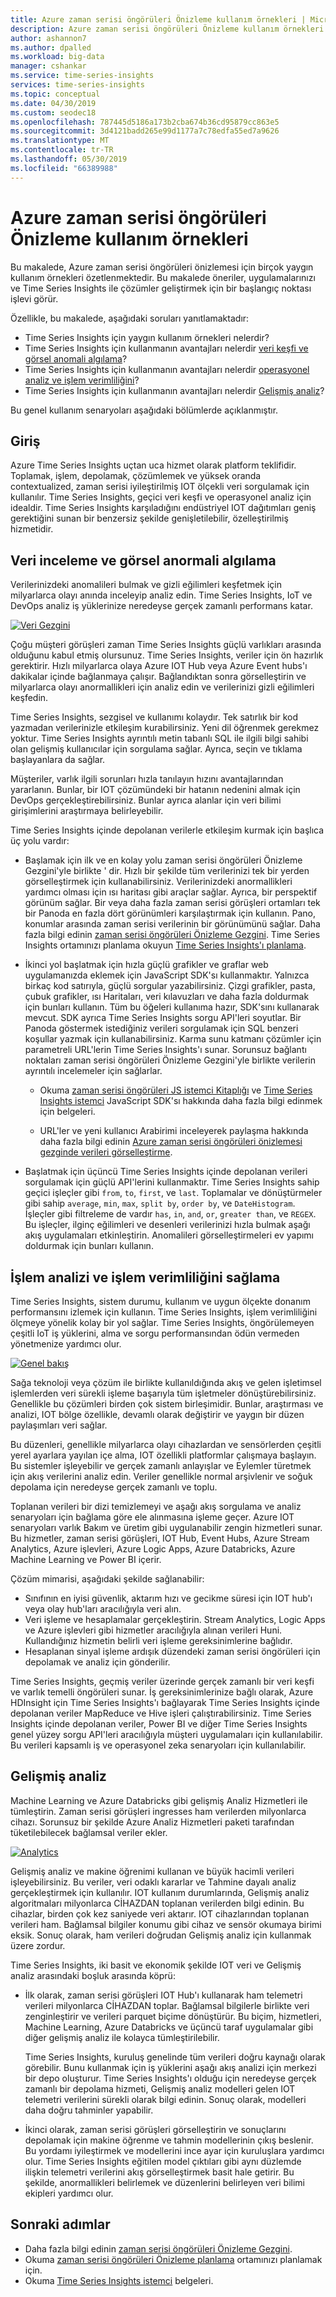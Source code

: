 ```yaml
---
title: Azure zaman serisi öngörüleri Önizleme kullanım örnekleri | Microsoft Docs
description: Azure zaman serisi öngörüleri Önizleme kullanım örnekleri anlayın.
author: ashannon7
ms.author: dpalled
ms.workload: big-data
manager: cshankar
ms.service: time-series-insights
services: time-series-insights
ms.topic: conceptual
ms.date: 04/30/2019
ms.custom: seodec18
ms.openlocfilehash: 787445d5186a173b2cba674b36cd95879cc863e5
ms.sourcegitcommit: 3d4121badd265e99d1177a7c78edfa55ed7a9626
ms.translationtype: MT
ms.contentlocale: tr-TR
ms.lasthandoff: 05/30/2019
ms.locfileid: "66389988"
---
```

# <a name="azure-time-series-insights-preview-use-cases"></a>Azure zaman serisi öngörüleri Önizleme kullanım örnekleri

Bu makalede, Azure zaman serisi öngörüleri önizlemesi için birçok yaygın kullanım örnekleri özetlenmektedir. Bu makalede öneriler, uygulamalarınızı ve Time Series Insights ile çözümler geliştirmek için bir başlangıç noktası işlevi görür.

Özellikle, bu makalede, aşağıdaki soruları yanıtlamaktadır:

* Time Series Insights için yaygın kullanım örnekleri nelerdir?
* Time Series Insights için kullanmanın avantajları nelerdir [veri keşfi ve görsel anomali algılama](#data-exploration-and-visual-anomaly-detection)?
* Time Series Insights için kullanmanın avantajları nelerdir [operasyonel analiz ve işlem verimliliğini](#operational-analysis-and-driving-process-efficiency)?
* Time Series Insights için kullanmanın avantajları nelerdir [Gelişmiş analiz](#advanced-analytics)?

Bu genel kullanım senaryoları aşağıdaki bölümlerde açıklanmıştır.

## <a name="introduction"></a>Giriş

Azure Time Series Insights uçtan uca hizmet olarak platform teklifidir. Toplamak, işlem, depolamak, çözümlemek ve yüksek oranda contextualized, zaman serisi iyileştirilmiş IOT ölçekli veri sorgulamak için kullanılır. Time Series Insights, geçici veri keşfi ve operasyonel analiz için idealdir. Time Series Insights karşıladığını endüstriyel IOT dağıtımları geniş gerektiğini sunan bir benzersiz şekilde genişletilebilir, özelleştirilmiş hizmetidir.

## <a name="data-exploration-and-visual-anomaly-detection"></a>Veri inceleme ve görsel anormali algılama

Verilerinizdeki anomalileri bulmak ve gizli eğilimleri keşfetmek için milyarlarca olayı anında inceleyip analiz edin. Time Series Insights, IoT ve DevOps analiz iş yüklerinize neredeyse gerçek zamanlı performans katar.

[![Veri Gezgini](media/v2-update-use-cases/data-explorer.svg)](media/v2-update-use-cases/data-explorer.svg#lightbox)

Çoğu müşteri görüşleri zaman Time Series Insights güçlü varlıkları arasında olduğunu kabul etmiş olursunuz. Time Series Insights, veriler için ön hazırlık gerektirir. Hızlı milyarlarca olaya Azure IOT Hub veya Azure Event hubs'ı dakikalar içinde bağlanmaya çalışır. Bağlandıktan sonra görselleştirin ve milyarlarca olayı anormallikleri için analiz edin ve verilerinizi gizli eğilimleri keşfedin.

Time Series Insights, sezgisel ve kullanımı kolaydır. Tek satırlık bir kod yazmadan verilerinizle etkileşim kurabilirsiniz. Yeni dil öğrenmek gerekmez yoktur. Time Series Insights ayrıntılı metin tabanlı SQL ile ilgili bilgi sahibi olan gelişmiş kullanıcılar için sorgulama sağlar. Ayrıca, seçin ve tıklama başlayanlara da sağlar.

Müşteriler, varlık ilgili sorunları hızla tanılayın hızını avantajlarından yararlanın. Bunlar, bir IOT çözümündeki bir hatanın nedenini almak için DevOps gerçekleştirebilirsiniz. Bunlar ayrıca alanlar için veri bilimi girişimlerini araştırmaya belirleyebilir.  

Time Series Insights içinde depolanan verilerle etkileşim kurmak için başlıca üç yolu vardır:

- Başlamak için ilk ve en kolay yolu zaman serisi öngörüleri Önizleme Gezgini'yle birlikte ' dir. Hızlı bir şekilde tüm verilerinizi tek bir yerden görselleştirmek için kullanabilirsiniz. Verilerinizdeki anormallikleri yardımcı olması için ısı haritası gibi araçlar sağlar. Ayrıca, bir perspektif görünüm sağlar. Bir veya daha fazla zaman serisi görüşleri ortamları tek bir Panoda en fazla dört görünümleri karşılaştırmak için kullanın. Pano, konumlar arasında zaman serisi verilerinin bir görünümünü sağlar. Daha fazla bilgi edinin [zaman serisi öngörüleri Önizleme Gezgini](./time-series-insights-update-explorer.md). Time Series Insights ortamınızı planlama okuyun [Time Series Insights'ı planlama](./time-series-insights-update-plan.md).

- İkinci yol başlatmak için hızla güçlü grafikler ve graflar web uygulamanızda eklemek için JavaScript SDK'sı kullanmaktır. Yalnızca birkaç kod satırıyla, güçlü sorgular yazabilirsiniz. Çizgi grafikler, pasta, çubuk grafikler, ısı Haritaları, veri kılavuzları ve daha fazla doldurmak için bunları kullanın. Tüm bu öğeleri kullanıma hazır, SDK'sını kullanarak mevcut. SDK ayrıca Time Series Insights sorgu API'leri soyutlar. Bir Panoda göstermek istediğiniz verileri sorgulamak için SQL benzeri koşullar yazmak için kullanabilirsiniz. Karma sunu katmanı çözümler için parametreli URL'lerin Time Series Insights'ı sunar. Sorunsuz bağlantı noktaları zaman serisi öngörüleri Önizleme Gezgini'yle birlikte verilerin ayrıntılı incelemeler için sağlarlar.

    * Okuma [zaman serisi öngörüleri JS istemci Kitaplığı](tutorial-explore-js-client-lib.md) ve [Time Series Insights istemci](https://github.com/Microsoft/tsiclient) JavaScript SDK'sı hakkında daha fazla bilgi edinmek için belgeleri.

    * URL'ler ve yeni kullanıcı Arabirimi inceleyerek paylaşma hakkında daha fazla bilgi edinin [Azure zaman serisi öngörüleri önizlemesi gezginde verileri görselleştirme](time-series-insights-update-explorer.md).

- Başlatmak için üçüncü Time Series Insights içinde depolanan verileri sorgulamak için güçlü API'lerini kullanmaktır. Time Series Insights sahip geçici işleçler gibi `from`, `to`, `first`, ve `last`. Toplamalar ve dönüştürmeler gibi sahip `average`, `min`, `max`, `split by`, `order by`, ve `DateHistogram`. İşleçler gibi filtreleme de vardır `has`, `in`, `and`, `or`, `greater than`, ve `REGEX`. Bu işleçler, ilginç eğilimleri ve desenleri verilerinizi hızla bulmak aşağı akış uygulamaları etkinleştirin. Anomalileri görselleştirmeleri ev yapımı doldurmak için bunları kullanın.

## <a name="operational-analysis-and-driving-process-efficiency"></a>İşlem analizi ve işlem verimliliğini sağlama

Time Series Insights, sistem durumu, kullanım ve uygun ölçekte donanım performansını izlemek için kullanın. Time Series Insights, işlem verimliliğini ölçmeye yönelik kolay bir yol sağlar. Time Series Insights, öngörülemeyen çeşitli IoT iş yüklerini, alma ve sorgu performansından ödün vermeden yönetmenize yardımcı olur.

[![Genel bakış](media/v2-update-use-cases/overview.svg)](media/v2-update-use-cases/overview.svg#lightbox)

Sağa teknoloji veya çözüm ile birlikte kullanıldığında akış ve gelen işletimsel işlemlerden veri sürekli işleme başarıyla tüm işletmeler dönüştürebilirsiniz. Genellikle bu çözümleri birden çok sistem birleşimidir. Bunlar, araştırması ve analizi, IOT bölge özellikle, devamlı olarak değiştirir ve yaygın bir düzen paylaşımları veri sağlar.

Bu düzenleri, genellikle milyarlarca olayı cihazlardan ve sensörlerden çeşitli yerel ayarlara yayılan içe alma, IOT özellikli platformlar çalışmaya başlayın. Bu sistemler işleyebilir ve gerçek zamanlı anlayışlar ve Eylemler türetmek için akış verilerini analiz edin. Veriler genellikle normal arşivlenir ve soğuk depolama için neredeyse gerçek zamanlı ve toplu.

Toplanan verileri bir dizi temizlemeyi ve aşağı akış sorgulama ve analiz senaryoları için bağlama göre ele alınmasına işleme geçer. Azure IOT senaryoları varlık Bakım ve üretim gibi uygulanabilir zengin hizmetleri sunar. Bu hizmetler, zaman serisi görüşleri, IOT Hub, Event Hubs, Azure Stream Analytics, Azure işlevleri, Azure Logic Apps, Azure Databricks, Azure Machine Learning ve Power BI içerir.

Çözüm mimarisi, aşağıdaki şekilde sağlanabilir:

- Sınıfının en iyisi güvenlik, aktarım hızı ve gecikme süresi için IOT hub'ı veya olay hub'ları aracılığıyla veri alın.
- Veri işleme ve hesaplamalar gerçekleştirin. Stream Analytics, Logic Apps ve Azure işlevleri gibi hizmetler aracılığıyla alınan verileri Huni. Kullandığınız hizmetin belirli veri işleme gereksinimlerine bağlıdır.
- Hesaplanan sinyal işleme ardışık düzendeki zaman serisi öngörüleri için depolamak ve analiz için gönderilir.

Time Series Insights, geçmiş veriler üzerinde gerçek zamanlı bir veri keşfi ve varlık temelli öngörüleri sunar. İş gereksinimlerinize bağlı olarak, Azure HDInsight için Time Series Insights'ı bağlayarak Time Series Insights içinde depolanan veriler MapReduce ve Hive işleri çalıştırabilirsiniz. Time Series Insights içinde depolanan veriler, Power BI ve diğer Time Series Insights genel yüzey sorgu API'leri aracılığıyla müşteri uygulamaları için kullanılabilir. Bu verileri kapsamlı iş ve operasyonel zeka senaryoları için kullanılabilir.

## <a name="advanced-analytics"></a>Gelişmiş analiz

Machine Learning ve Azure Databricks gibi gelişmiş Analiz Hizmetleri ile tümleştirin. Zaman serisi görüşleri ingresses ham verilerden milyonlarca cihazı. Sorunsuz bir şekilde Azure Analiz Hizmetleri paketi tarafından tüketilebilecek bağlamsal veriler ekler.

[![Analytics](media/v2-update-use-cases/advanced-analytics.svg)](media/v2-update-use-cases/advanced-analytics.svg#lightbox)

Gelişmiş analiz ve makine öğrenimi kullanan ve büyük hacimli verileri işleyebilirsiniz. Bu veriler, veri odaklı kararlar ve Tahmine dayalı analiz gerçekleştirmek için kullanılır. IOT kullanım durumlarında, Gelişmiş analiz algoritmaları milyonlarca CİHAZDAN toplanan verilerden bilgi edinin. Bu cihazlar, birden çok kez saniyede veri aktarır. IOT cihazlarından toplanan verileri ham. Bağlamsal bilgiler konumu gibi cihaz ve sensör okumaya birimi eksik. Sonuç olarak, ham verileri doğrudan Gelişmiş analiz için kullanmak üzere zordur.

Time Series Insights, iki basit ve ekonomik şekilde IOT veri ve Gelişmiş analiz arasındaki boşluk arasında köprü:

- İlk olarak, zaman serisi görüşleri IOT Hub'ı kullanarak ham telemetri verileri milyonlarca CİHAZDAN toplar. Bağlamsal bilgilerle birlikte veri zenginleştirir ve verileri parquet biçime dönüştürür. Bu biçim, hizmetleri, Machine Learning, Azure Databricks ve üçüncü taraf uygulamalar gibi diğer gelişmiş analiz ile kolayca tümleştirilebilir.

    Time Series Insights, kuruluş genelinde tüm verileri doğru kaynağı olarak görebilir. Bunu kullanmak için iş yüklerini aşağı akış analizi için merkezi bir depo oluşturur. Time Series Insights'ı olduğu için neredeyse gerçek zamanlı bir depolama hizmeti, Gelişmiş analiz modelleri gelen IOT telemetri verilerini sürekli olarak bilgi edinin. Sonuç olarak, modelleri daha doğru tahminler yapabilir.

- İkinci olarak, zaman serisi görüşleri görselleştirin ve sonuçlarını depolamak için makine öğrenme ve tahmin modellerinin çıkış beslenir. Bu yordamı iyileştirmek ve modellerini ince ayar için kuruluşlara yardımcı olur. Time Series Insights eğitilen model çıktıları gibi aynı düzlemde ilişkin telemetri verilerini akış görselleştirmek basit hale getirir. Bu şekilde, anormallikleri belirlemek ve düzenlerini belirleyen veri bilimi ekipleri yardımcı olur.  

## <a name="next-steps"></a>Sonraki adımlar

- Daha fazla bilgi edinin [zaman serisi öngörüleri Önizleme Gezgini](./time-series-insights-update-explorer.md).
- Okuma [zaman serisi öngörüleri Önizleme planlama](./time-series-insights-update-plan.md) ortamınızı planlamak için.
- Okuma [Time Series Insights istemci](https://github.com/Microsoft/tsiclient) belgeleri.

